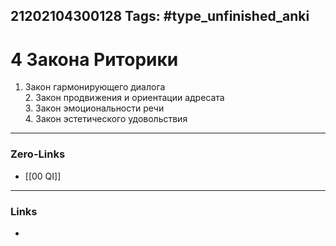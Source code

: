 21202104300128
Tags: #type_unfinished_anki 
---
# 4 Закона Риторики

1. Закон гармонирующего диалога<br>2. Закон продвижения и ориентации адресата<br>3. Закон эмоциональности речи<br>4. Закон эстетического удовольствия

---
### Zero-Links
- [[00 QI]]
---
### Links
-